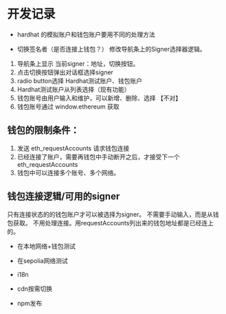 
# 开发记录

- hardhat 的模拟账户和钱包账户要用不同的处理方法

- 切换签名者（是否连接上钱包？）
修改导航条上的Signer选择器逻辑。
1. 导航条上显示 当前signer：地址，切换按钮。
2. 点击切换按钮弹出对话框选择signer
3. radio button选择 Hardhat测试账户、钱包账户
4. Hardhat测试账户从列表选择（现有功能）
5. 钱包账号由用户输入和维护，可以新增、删除、选择 【不对】
5. 钱包账号通过 window.ethereum 获取

## 钱包的限制条件：
1. 发送 eth_requestAccounts 请求钱包连接
2. 已经连接了账户，需要再钱包中手动断开之后，才接受下一个 eth_requestAccounts
3. 钱包中可以连接多个账号、多个网络。


## 钱包连接逻辑/可用的signer
只有连接状态的的钱包账户才可以被选择为signer。
不需要手动输入，而是从钱包获取。
不用处理连接。用requestAccounts列出来的钱包地址都是已经连上的。



- 在本地网络+钱包测试

- 在sepolia网络测试

- i18n
- cdn按需切换
- npm发布


